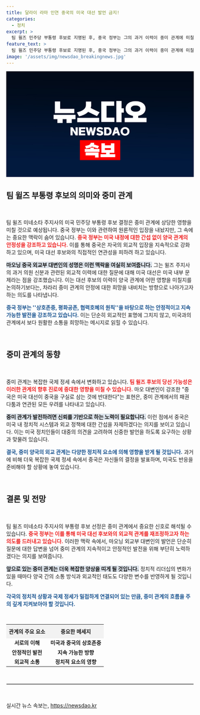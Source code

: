 ```yaml
---
title: 달라이 라마 인연 중국의 미국 대선 발언 금지!
categories:
  - 정치
excerpt: >
  팀 윌즈 민주당 부통령 후보로 지명된 후, 중국 정부는 그의 과거 이력이 중미 관계에 미칠 영향에 신중한 입장을 보였습니다. 외교부는 미국 내정이라며, 상호 존중과 협력의 중요성을 강조했습니다. 과연 중미 관계는 어떤 방향으로 나아갈까요? 클릭해 확인해보세요!
feature_text: >
  팀 윌즈 민주당 부통령 후보로 지명된 후, 중국 정부는 그의 과거 이력이 중미 관계에 미칠 영향에 신중한 입장을 보였습니다. 외교부는 미국 내정이라며, 상호 존중과 협력의 중요성을 강조했습니다. 과연 중미 관계는 어떤 방향으로 나아갈까요? 클릭해 확인해보세요!
image: '/assets/img/newsdao_breakingnews.jpg'
---
```


<p><img src="/assets/img/newsdao_breakingnews.jpg" alt="ontimetimes 속보" /></p>

<h2 data-ke-size="size26">팀 윌즈 부통령 후보의 의미와 중미 관계</h2>

<p data-ke-size="size16">&nbsp;</p>

<p>팀 윌즈 미네소타 주지사의 미국 민주당 부통령 후보 결정은 중미 관계에 상당한 영향을 미칠 것으로 예상됩니다. 중국 정부는 이와 관련하여 원론적인 입장을 내놨지만, 그 속에는 중요한 맥락이 숨어 있습니다. <b><span style="color: #ee2323;">중국 정부는 미국 내정에 대한 간섭 없이 양국 관계의 안정성을 강조하고 있습니다.</span></b> 이를 통해 중국은 자국의 외교적 입장을 지속적으로 강화하고 있으며, 미국 대선 후보와의 직접적인 연관성을 피하려 하고 있습니다. </p>

<p><b><span style="background-color: #21538527;">마오닝 중국 외교부 대변인의 성명은 이런 맥락을 여실히 보여줍니다.</span></b> 그는 윌즈 주지사의 과거 의원 신분과 관련된 외교적 이력에 대한 질문에 대해 미국 대선은 미국 내부 문제라는 점을 강조했습니다. 이는 대선 후보의 이력이 양국 관계에 어떤 영향을 미칠지를 논의하기보다는, 차라리 중미 관계의 안정에 대한 희망을 내비치는 방향으로 나아가고자 하는 의도를 나타냅니다. </p>

<p><b><span style="color: #1a5490;">중국 정부는 ''상호존중, 평화공존, 협력호혜의 원칙''을 바탕으로 하는 안정적이고 지속 가능한 발전을 강조하고 있습니다.</span></b> 이는 단순히 외교적인 표명에 그치지 않고, 미국과의 관계에서 보다 원활한 소통을 희망하는 메시지로 읽힐 수 있습니다.</p>

<p data-ke-size="size16">&nbsp;</p>

<h2 data-ke-size="size26">중미 관계의 동향</h2>

<p data-ke-size="size16">&nbsp;</p>

<p>중미 관계는 복잡한 국제 정세 속에서 변화하고 있습니다. <b><span style="color: #ee2323;">팀 윌즈 후보의 당선 가능성은 이러한 관계의 향후 진로에 중대한 영향을 미칠 수 있습니다.</span></b> 마오 대변인이 강조한 "중국은 미국 대선이 중국을 구실로 삼는 것에 반대한다"는 표현은, 중미 관계에서의 패권 다툼과 연관된 모든 우려를 나타내고 있습니다. </p>

<p><b><span style="background-color: #21538527;">중미 관계가 발전하려면 신뢰를 기반으로 하는 노력이 필요합니다.</span></b> 이런 점에서 중국은 미국 내 정치적 시스템과 외교 정책에 대한 간섭을 자제하겠다는 의지를 보이고 있습니다. 이는 미국 정치인들이 대중의 의견을 고려하여 신중한 발언을 하도록 요구하는 상황과 맞물려 있습니다. </p>

<p><b><span style="color: #1a5490;">결국, 중미 양국의 외교 관계는 다양한 정치적 요소에 의해 영향을 받게 될 것입니다.</span></b> 과거에 비해 더욱 복잡한 국제 정세 속에서 중국은 자신들의 결정을 발표하며, 미국도 반응을 준비해야 할 상황에 놓여 있습니다. </p>

<p data-ke-size="size16">&nbsp;</p>

<h2 data-ke-size="size26">결론 및 전망</h2>

<p data-ke-size="size16">&nbsp;</p>

<p>팀 윌즈 미네소타 주지사의 부통령 후보 선정은 중미 관계에서 중요한 신호로 해석될 수 있습니다. <b><span style="color: #ee2323;">중국 정부는 이를 통해 미국 대선 후보와의 외교적 관계를 재조정하고자 하는 의도를 드러내고 있습니다.</span></b> 이러한 맥락 속에서, 마오닝 외교부 대변인의 발언은 단순히 질문에 대한 답변을 넘어 중미 관계의 지속적이고 안정적인 발전을 위해 부단히 노력하겠다는 의지를 보여줍니다. </p>

<p><b><span style="background-color: #21538527;">앞으로 있는 중미 관계는 더욱 복잡한 양상을 띠게 될 것입니다.</span></b> 정치적 리더십의 변화가 있을 때마다 양국 간의 소통 방식과 외교적인 태도도 다양한 변수를 반영하게 될 것입니다. </p>

<p><b><span style="color: #1a5490;">각국의 정치적 상황과 국제 정세가 밀접하게 연결되어 있는 만큼, 중미 관계의 흐름을 주의 깊게 지켜보아야 할 것입니다.</span></b> </p>

<p data-ke-size="size16">&nbsp;</p>

<table style="width: 100%; border-collapse: collapse;">
    <tr>
        <th style="text-align: center; height: 30px; background-color: #f2f2f2;">관계의 주요 요소</th>
        <th style="text-align: center; height: 30px; background-color: #f2f2f2;">중요한 메세지</th>
    </tr>
    <tr>
        <td style="text-align: center; height: 17px;"><b>서로의 이해</b></td>
        <td style="text-align: center; height: 17px;"><b>미국과 중국의 상호존중</b></td>
    </tr>
    <tr>
        <td style="text-align: center; height: 17px;"><b>안정적인 발전</b></td>
        <td style="text-align: center; height: 17px;"><b>지속 가능한 방향</b></td>
    </tr>
    <tr>
        <td style="text-align: center; height: 17px;"><b>외교적 소통</b></td>
        <td style="text-align: center; height: 17px;"><b>정치적 요소의 영향</b></td>
    </tr>
</table>

<p data-ke-size="size16">&nbsp;</p>

<hr style="border: 1px solid #ccc;">

<p data-ke-size="size16">&nbsp;</p>
실시간 뉴스 속보는, <a href="https://newsdao.kr" rel="dofollow">https://newsdao.kr</a>


